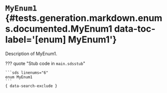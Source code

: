 [//]: # (DO NOT EDIT THIS FILE DIRECTLY. Instead, edit the corresponding stub file and execute `npm run docs:api`.)

# <code class="doc-symbol doc-symbol-enum"></code> `MyEnum1` {#tests.generation.markdown.enums.documented.MyEnum1 data-toc-label='[enum] MyEnum1'}

Description of MyEnum1.

??? quote "Stub code in `main.sdsstub`"

    ```sds linenums="6"
    enum MyEnum1
    ```
    { data-search-exclude }
